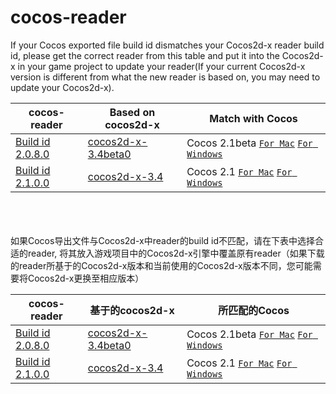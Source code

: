 cocos-reader
============
If your Cocos exported file build id dismatches your Cocos2d-x reader build id, please get the correct reader from this table and put it into the Cocos2d-x in your game project to update your reader(If your current Cocos2d-x version is different from  what the new reader is based on, you may need to update your Cocos2d-x).

| cocos-reader | Based on cocos2d-x | Match with Cocos |
| ------------ | ------------------ | ---------------- |
|[Build id 2.0.8.0](https://github.com/chukong/cocos-reader/tree/master/Cocos-2.1Beta)|[cocos2d-x-3.4beta0](http://www.cocos2d-x.org/filedown/cocos2d-x-3.4beta0.zip)|Cocos 2.1beta [`For Mac`](http://www.cocos2d-x.org/filedown/CocosStudioForMac-v2.1-Beta.dmg )  [`For Windows`](http://www.cocos2d-x.org/filedown/CocosStudioForWin-v2.1-Beta.exe) | 
|[Build id 2.1.0.0](https://github.com/chukong/cocos-reader/tree/master/Cocos-2.1)|[cocos2d-x-3.4](http://www.cocos2d-x.org/filedown/cocos2d-x-3.4.zip)|Cocos 2.1 [`For Mac`](http://www.cocos2d-x.org/filedown/CocosStudioForMac-v2.1.dmg )  [`For Windows`](http://www.cocos2d-x.org/filedown/CocosStudioForWin-v2.1.exe) | 

<br><br><br>
如果Cocos导出文件与Cocos2d-x中reader的build id不匹配，请在下表中选择合适的reader, 将其放入游戏项目中的Cocos2d-x引擎中覆盖原有reader（如果下载的reader所基于的Cocos2d-x版本和当前使用的Cocos2d-x版本不同，您可能需要将Cocos2d-x更换至相应版本）

| cocos-reader | 基于的cocos2d-x | 所匹配的Cocos |
| ------------ | ------------------ | ---------------- |
|[Build id 2.0.8.0](https://github.com/chukong/cocos-reader/tree/master/Cocos-2.1Beta)|[cocos2d-x-3.4beta0](http://www.cocos2d-x.org/filedown/cocos2d-x-3.4beta0.zip)|Cocos 2.1beta [`For Mac`](http://www.cocos2d-x.org/filedown/CocosStudioForMac-v2.1-Beta.dmg )  [`For Windows`](http://www.cocos2d-x.org/filedown/CocosStudioForWin-v2.1-Beta.exe) | 
|[Build id 2.1.0.0](https://github.com/chukong/cocos-reader/tree/master/Cocos-2.1)|[cocos2d-x-3.4](http://www.cocos2d-x.org/filedown/cocos2d-x-3.4.zip)|Cocos 2.1 [`For Mac`](http://www.cocos2d-x.org/filedown/CocosStudioForMac-v2.1.dmg )  [`For Windows`](http://www.cocos2d-x.org/filedown/CocosStudioForWin-v2.1.exe) | 